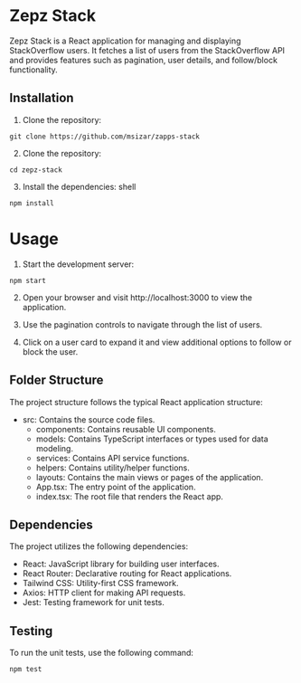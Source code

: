 # Zepz Stack

Zepz Stack is a React application for managing and displaying StackOverflow users. It fetches a list of users from the StackOverflow API and provides features such as pagination, user details, and follow/block functionality.

## Installation

1. Clone the repository:
  ```shell 
  git clone https://github.com/msizar/zapps-stack
  ```

2. Clone the repository:
  ```shell 
  cd zepz-stack
  ```

3. Install the dependencies:
shell
```shell
npm install 
```

# Usage
1. Start the development server:
``` shell
npm start
```

2. Open your browser and visit http://localhost:3000 to view the application.

3. Use the pagination controls to navigate through the list of users.

4. Click on a user card to expand it and view additional options to follow or block the user.

## Folder Structure
The project structure follows the typical React application structure:

* src: Contains the source code files.
  * components: Contains reusable UI components.
  * models: Contains TypeScript interfaces or types used for data modeling.
  * services: Contains API service functions.
  * helpers: Contains utility/helper functions.
  * layouts: Contains the main views or pages of the application.
  * App.tsx: The entry point of the application.
  * index.tsx: The root file that renders the React app.

## Dependencies
The project utilizes the following dependencies:

* React: JavaScript library for building user interfaces.
* React Router: Declarative routing for React applications.
* Tailwind CSS: Utility-first CSS framework.
* Axios: HTTP client for making API requests.
* Jest: Testing framework for unit tests.

## Testing
To run the unit tests, use the following command:

```shell
npm test